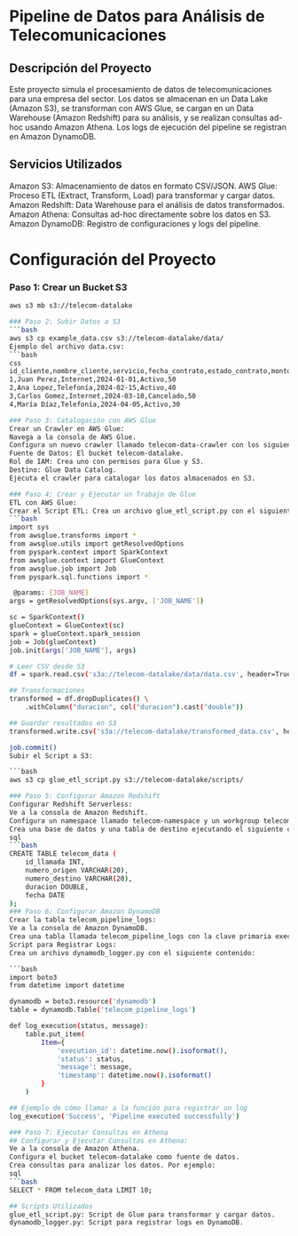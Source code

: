 # Pipeline de Datos para Análisis de Telecomunicaciones
## Descripción del Proyecto
Este proyecto simula el procesamiento de datos de telecomunicaciones para una empresa del sector. Los datos se almacenan en un Data Lake (Amazon S3), se transforman con AWS Glue, se cargan en un Data Warehouse (Amazon Redshift) para su análisis, y se realizan consultas ad-hoc usando Amazon Athena. Los logs de ejecución del pipeline se registran en Amazon DynamoDB.

## Servicios Utilizados
Amazon S3: Almacenamiento de datos en formato CSV/JSON.
AWS Glue: Proceso ETL (Extract, Transform, Load) para transformar y cargar datos.
Amazon Redshift: Data Warehouse para el análisis de datos transformados.
Amazon Athena: Consultas ad-hoc directamente sobre los datos en S3.
Amazon DynamoDB: Registro de configuraciones y logs del pipeline.
# Configuración del Proyecto
### Paso 1: Crear un Bucket S3
```bash
aws s3 mb s3://telecom-datalake

### Paso 2: Subir Datos a S3
```bash
aws s3 cp example_data.csv s3://telecom-datalake/data/
Ejemplo del archivo data.csv:
```bash
css
id_cliente,nombre_cliente,servicio,fecha_contrato,estado_contrato,monto
1,Juan Perez,Internet,2024-01-01,Activo,50
2,Ana Lopez,Telefonía,2024-02-15,Activo,40
3,Carlos Gomez,Internet,2024-03-10,Cancelado,50
4,María Díaz,Telefonía,2024-04-05,Activo,30

### Paso 3: Catalogación con AWS Glue
Crear un Crawler en AWS Glue:
Navega a la consola de AWS Glue.
Configura un nuevo crawler llamado telecom-data-crawler con los siguientes detalles:
Fuente de Datos: El bucket telecom-datalake.
Rol de IAM: Crea uno con permisos para Glue y S3.
Destino: Glue Data Catalog.
Ejecuta el crawler para catalogar los datos almacenados en S3.

### Paso 4: Crear y Ejecutar un Trabajo de Glue
ETL con AWS Glue:
Crear el Script ETL: Crea un archivo glue_etl_script.py con el siguiente contenido:
```bash
import sys
from awsglue.transforms import *
from awsglue.utils import getResolvedOptions
from pyspark.context import SparkContext
from awsglue.context import GlueContext
from awsglue.job import Job
from pyspark.sql.functions import *

 @params: [JOB_NAME]
args = getResolvedOptions(sys.argv, ['JOB_NAME'])

sc = SparkContext()
glueContext = GlueContext(sc)
spark = glueContext.spark_session
job = Job(glueContext)
job.init(args['JOB_NAME'], args)

# Leer CSV desde S3
df = spark.read.csv('s3a://telecom-datalake/data/data.csv', header=True)

## Transformaciones
transformed = df.dropDuplicates() \
    .withColumn("duracion", col("duracion").cast("double"))

## Guardar resultados en S3
transformed.write.csv('s3a://telecom-datalake/transformed_data.csv', header=True)

job.commit()
Subir el Script a S3:

```bash
aws s3 cp glue_etl_script.py s3://telecom-datalake/scripts/

### Paso 5: Configurar Amazon Redshift
Configurar Redshift Serverless:
Ve a la consola de Amazon Redshift.
Configura un namespace llamado telecom-namespace y un workgroup telecom-workgroup.
Crea una base de datos y una tabla de destino ejecutando el siguiente comando:
sql
```bash
CREATE TABLE telecom_data (
    id_llamada INT,
    numero_origen VARCHAR(20),
    numero_destino VARCHAR(20),
    duracion DOUBLE,
    fecha DATE
);
### Paso 6: Configurar Amazon DynamoDB
Crear la tabla telecom_pipeline_logs:
Ve a la consola de Amazon DynamoDB.
Crea una tabla llamada telecom_pipeline_logs con la clave primaria execution_id (tipo String).
Script para Registrar Logs:
Crea un archivo dynamodb_logger.py con el siguiente contenido:

```bash
import boto3
from datetime import datetime

dynamodb = boto3.resource('dynamodb')
table = dynamodb.Table('telecom_pipeline_logs')

def log_execution(status, message):
    table.put_item(
        Item={
            'execution_id': datetime.now().isoformat(),
            'status': status,
            'message': message,
            'timestamp': datetime.now().isoformat()
        }
    )

## Ejemplo de cómo llamar a la función para registrar un log
log_execution('Success', 'Pipeline executed successfully')

### Paso 7: Ejecutar Consultas en Athena
## Configurar y Ejecutar Consultas en Athena:
Ve a la consola de Amazon Athena.
Configura el bucket telecom-datalake como fuente de datos.
Crea consultas para analizar los datos. Por ejemplo:
sql
```bash
SELECT * FROM telecom_data LIMIT 10;

## Scripts Utilizados
glue_etl_script.py: Script de Glue para transformar y cargar datos.
dynamodb_logger.py: Script para registrar logs en DynamoDB.
